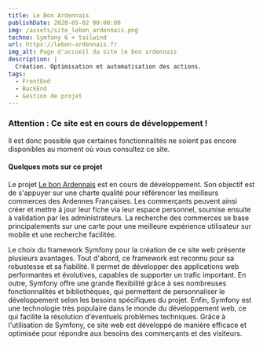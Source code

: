 ```yaml
---
title: Le Bon Ardennais
publishDate: 2020-05-02 00:00:00
img: /assets/site_lebon_ardennais.png
techno: Symfony 6 + tailwind
url: https://lebon-ardennais.fr
img_alt: Page d'accueil du site le bon ardennais
description: |
  Création. Optimisation et automatisation des actions.
tags:
  - FrontEnd
  - BackEnd
  - Gestion de projet
---
```


### Attention : Ce site est en cours de développement !
Il est donc possible que certaines fonctionnalités ne soient pas encore disponibles au moment où vous consultez ce site.

#### Quelques mots sur ce projet

Le projet <a href="https://lebon-ardennais.fr">Le bon Ardennais</a> est en cours de développement. Son objectif est de s'appuyer sur une charte qualité pour référencer les meilleurs commerces des Ardennes Françaises. Les commerçants peuvent ainsi créer et mettre à jour leur fiche via leur espace personnel, soumise ensuite à validation par les administrateurs. La recherche des commerces se base principalements sur une carte pour une meilleure expérience utilisateur sur mobile et une recherche facilitée.

Le choix du framework Symfony pour la création de ce site web présente plusieurs avantages. Tout d'abord, ce framework est reconnu pour sa robustesse et sa fiabilité. Il permet de développer des applications web performantes et évolutives, capables de supporter un trafic important. En outre, Symfony offre une grande flexibilité grâce à ses nombreuses fonctionnalités et bibliothèques, qui permettent de personnaliser le développement selon les besoins spécifiques du projet. Enfin, Symfony est une technologie très populaire dans le monde du développement web, ce qui facilite la résolution d'éventuels problèmes techniques. Grâce à l'utilisation de Symfony, ce site web est développé de manière efficace et optimisée pour répondre aux besoins des commerçants et des visiteurs.